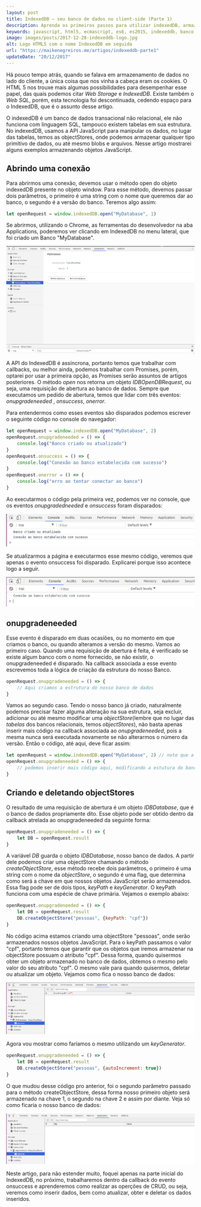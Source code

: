 ```yaml
---
layout: post
title: IndexedDB – seu banco de dados no client-side (Parte 1)
description: Aprenda os primeiros passos para utilizar indexedDB, armazene dados no navegador
keywords: javascript, html5, ecmascript, es6, es2015, indexeddb, banco de dados
image: images/posts/2017-12-28-indexeddb-logo.jpg
alt: Logo HTML5 com o nome IndexedDB em seguida
url: "https://maikenegreiros.me/artigos/indexeddb-parte1"
updateDate: "20/12/2017"
---
```


Há pouco tempo atrás, quando se falava em armazenamento de dados no lado do cliente, a única coisa que nos vinha a cabeça eram os cookies. O HTML 5 nos trouxe mais algumas possibilidades para desempenhar esse papel, das quais podemos citar *Web Storage* e *IndexedDB*. Existe também o *Web SQL*, porém, esta tecnologia foi descontinuada, cedendo espaço para o IndexedDB, que é o assunto desse artigo.

O indexedDB é um banco de dados transacional não relacional, ele não funciona com linguagem SQL, tampouco existem tabelas em sua estrutura. No indexedDB, usamos a API JavaScript para manipular os dados, no lugar das tabelas, temos as objectStores, onde podemos armazenar qualquer tipo primitivo de dados, ou até mesmo blobs e arquivos. Nesse artigo mostrarei alguns exemplos armazenando objetos JavaScript.

## Abrindo uma conexão

Para abrirmos uma conexão, devemos usar o método open do objeto indexedDB presente no objeto window. Para esse método, devemos passar dois parâmetros, o primeiro é uma string com o nome que queremos dar ao banco, o segundo é a versão do banco. Teremos algo assim:

```js
let openRequest = window.indexedDB.open("MyDatabase", 1)
```

Se abrirmos, utilizando o Chrome, as ferramentas do desenvolvedor na aba Applications, poderemos ver clicando em IndexedDB no menu lateral, que foi criado um Banco "MyDatabase".

![Ferramentas do desenvovedor - Chrome](images/2017-12-20-indexeddb01.jpg)

A API do IndexedDB é assíncrona, portanto temos que trabalhar com callbacks, ou melhor ainda, podemos trabalhar com Promises, porém, optarei por usar a primeira opção, as Promises serão assuntos de artigos posteriores. O método *open* nos retorna um objeto *IDBOpenDBRequest*, ou seja, uma requisição de abertura ao banco de dados. Sempre que executamos um pedido de abertura, temos que lidar com três eventos: *onupgradeneeded* , *onsuccess*, *onerror*.

Para entendermos como esses eventos são disparados podemos escrever o seguinte código no console do navegador:

```js
let openRequest = window.indexedDB.open("MyDatabase", 2)
openRequest.onupgradeneeded = () => {
    console.log("Banco criado ou atualizado")
}
openRequest.onsuccess = () => {
    console.log("Conexão ao banco estabelecida com sucesso")
}
openRequest.onerror = () => {
    console.log("erro ao tentar conectar ao banco")
}
```

Ao executarmos o código pela primeira vez, podemos ver no console, que os eventos *onupgradedneeded* e *onsuccess* foram disparados:

![Ferramentas do desenvovedor - Chrome](images/2017-12-20-indexeddb02.jpg)

Se atualizarmos a página e executarmos esse mesmo código, veremos que apenas o evento onsuccess foi disparado. Explicarei porque isso acontece logo a seguir.

![Ferramentas do desenvovedor - Chrome](images/2017-12-20-indexeddb03.jpg)

## onupgradeneeded

Esse evento é disparado em duas ocasiões, ou no momento em que criamos o banco, ou quando alteramos a versão do mesmo. Vamos ao primeiro caso. Quando uma requisição de abertura é feita, é verificado se existe algum banco com o nome fornecido, se não existir, o onupgradeneeded é disparado. Na callback associada a esse evento escrevemos toda a lógica de criação da estrutura do nosso Banco.

```js
openRequest.onupgradeneeded = () => {
    // Aqui criamos a estrutura do nosso banco de dados
}
```

Vamos ao segundo caso. Tendo o nosso banco já criado,  naturalmente podemos precisar fazer alguma alteração na sua estrutura, seja excluir, adicionar ou até mesmo modificar uma *objectStore*(lembre que no lugar das *tabelas* dos bancos relacionais, temos *objectStores*), não basta apenas inserir mais código na callback associada ao *onupgradeneeded*, pois a mesma nunca será executada novamente se não alterarmos o número da versão. Então o código, até aqui, deve ficar assim:

```js
let openRequest = window.indexedDB.open("MyDatabase", 2) // note que a versão passou de 1 para 2
openRequest.onupgradeneeded = () => {
    // podemos inserir mais código aqui, modificando a estutura do banco
}
```

## Criando e deletando objectStores

O resultado de uma requisição de abertura é um objeto <i>IDBDatabase</i>, que é o banco de dados propriamente dito.  Esse objeto pode ser obtido dentro da callback atrelada ao onupgradeneeded da seguinte forma:

```js
openRequest.onupgradeneeded = () => {
    let DB = openRequest.result
}
```

A variável *DB* guarda o objeto *IDBDatabase*, nosso banco de dados. A partir dele podemos criar uma objectStore chamando o método *createObjectStore*, esse método recebe dois parâmetros, o primeiro é uma string com o nome da *objectStore*, o segundo é uma flag, que determina como será a chave em que nossos objetos JavaScript serão armazenados. Essa flag pode ser de dois tipos, *keyPath* e *keyGenerator*. O keyPath funciona com uma espécie de chave primária. Vejamos o exemplo abaixo:

```js
openRequest.onupgradeneeded = () => {
    let DB = openRequest.result
    DB.createObjectStore("pessoas", {keyPath: "cpf"})
}
```

No código acima estamos criando uma objectStore "pessoas", onde serão armazenados nossos objetos JavaScript. Para o keyPath passamos o valor  "cpf", portanto temos que garantir que os objetos que iremos armazenar na objectStore possuam o atributo "cpf". Dessa forma, quando quisermos obter um objeto armazenado no banco de dados, obtemos o mesmo pelo valor do seu atributo "cpf". O mesmo vale para quando quisermos, deletar ou atualizar um objeto.
Vejamos como fica o nosso banco de dados:

![Ferramentas do desenvovedor - Chrome](images/2017-12-20-indexeddb04.jpg)

Agora vou mostrar como faríamos o mesmo utilizando um *keyGenerator*.

```js
openRequest.onupgradeneeded = () => {
    let DB = openRequest.result
    DB.createObjectStore("pessoas", {autoIncrement: true})
}
```

O que mudou desse código pro anterior, foi o segundo parâmetro passado para o método createObjectStore, dessa forma nosso primeiro objeto será armazenado na chave 1, o segundo na chave 2 e assim por diante. Veja só como ficaria o nosso banco de dados:

![Ferramentas do desenvovedor - Chrome](images/2017-12-20-indexeddb05.jpg)

Neste artigo, para não estender muito, foquei apenas na parte inicial do IndexedDB, no próximo, trabalharemos dentro da callback do evento onsuccess e aprenderemos como realizar as operções de CRUD, ou seja, veremos como inserir dados, bem como atualizar, obter e deletar os dados inseridos.

